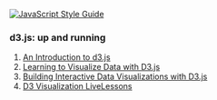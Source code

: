 [![JavaScript Style Guide](https://img.shields.io/badge/code%20style-standard-brightgreen.svg)](http://standardjs.com/)

### d3.js: up and running

1. [An Introduction to d3.js](https://www.safaribooksonline.com/library/view/an-introduction-to/9781491906323/)
2. [Learning to Visualize Data with D3.js](https://www.safaribooksonline.com/library/view/learning-to-visualize/9781771373043/)
3. [Building Interactive Data Visualizations with D3.js](https://www.safaribooksonline.com/library/view/building-interactive-data/9781783283736/)
4. [D3 Visualization LiveLessons](https://www.safaribooksonline.com/library/view/d3-visualization-livelessons/9780134087153/)
